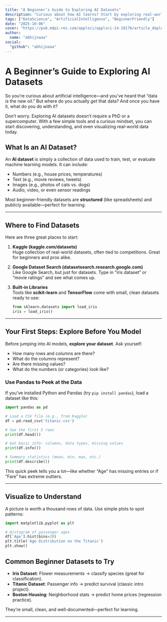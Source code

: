 ```yaml
---
title: "A Beginner’s Guide to Exploring AI Datasets"
description: "Curious about how AI learns? Start by exploring real-world datasets! Learn where to find them, how to understand them, and how to visualize data using Python tools like Pandas and Matplotlib."
tags: ["DataScience", "ArtificialIntelligence", "BeginnerFriendly"]
date: "2025-10-06"
cover: "https://pub.mdpi-res.com/applsci/applsci-14-10176/article_deploy/html/images/applsci-14-10176-g001-550.jpg?1732180598" # Optional
author:
  name: "abhijnaaa"
social:
  "github": "abhijnaaa"
---
```


# A Beginner’s Guide to Exploring AI Datasets

So you’re curious about artificial intelligence—and you’ve heard that “data is the new oil.” But where do you actually *get* that data? And once you have it, what do you do with it?

Don’t worry. Exploring AI datasets doesn’t require a PhD or a supercomputer. With a few simple tools and a curious mindset, you can start discovering, understanding, and even visualizing real-world data today.

## What Is an AI Dataset?

An **AI dataset** is simply a collection of data used to train, test, or evaluate machine learning models. It can include:

- Numbers (e.g., house prices, temperatures)
- Text (e.g., movie reviews, tweets)
- Images (e.g., photos of cats vs. dogs)
- Audio, video, or even sensor readings

Most beginner-friendly datasets are **structured** (like spreadsheets) and publicly available—perfect for learning.

---

## Where to Find Datasets

Here are three great places to start:

1. **Kaggle (kaggle.com/datasets)**  
   Huge collection of real-world datasets, often tied to competitions. Great for beginners and pros alike.

2. **Google Dataset Search (datasetsearch.research.google.com)**  
   Like Google Search, but just for datasets. Type in “iris dataset” or “movie ratings” and see what comes up.

3. **Built-in Libraries**  
   Tools like **scikit-learn** and **TensorFlow** come with small, clean datasets ready to use:
   ```python
   from sklearn.datasets import load_iris
   iris = load_iris()
   ```

---

## Your First Steps: Explore Before You Model

Before jumping into AI models, **explore your dataset**. Ask yourself:

- How many rows and columns are there?
- What do the columns represent?
- Are there missing values?
- What do the numbers (or categories) look like?

### Use Pandas to Peek at the Data

If you’ve installed Python and Pandas (try `pip install pandas`), load a dataset like this:

```python
import pandas as pd

# Load a CSV file (e.g., from Kaggle)
df = pd.read_csv('titanic.csv')

# See the first 5 rows
print(df.head())

# Get basic info: columns, data types, missing values
print(df.info())

# Summary statistics (mean, min, max, etc.)
print(df.describe())
```

This quick peek tells you a lot—like whether “Age” has missing entries or if “Fare” has extreme outliers.

---

## Visualize to Understand

A picture is worth a thousand rows of data. Use simple plots to spot patterns:

```python
import matplotlib.pyplot as plt

# Histogram of passenger ages
df['Age'].hist(bins=20)
plt.title('Age Distribution on the Titanic')
plt.show()
```


## Common Beginner Datasets to Try

- **Iris Dataset**: Flower measurements → classify species (great for classification).
- **Titanic Dataset**: Passenger info → predict survival (classic intro project).
- **Boston Housing**: Neighborhood stats → predict home prices (regression practice).

They’re small, clean, and well-documented—perfect for learning.

---

